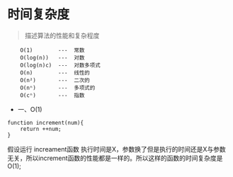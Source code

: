 # 时间复杂度
> 描述算法的性能和复杂程度
```
    O(1)        ---  常数
    O(log(n))   ---  对数
    O(log(n)c)  ---  对数多项式
    O(n)        ---  线性的
    O(n²)       ---  二次的
    O(nⁿ)       ---  多项式的
    O(cⁿ)       ---  指数
```

- 一、O(1)
```
function increment(num){
    return ++num;
}
```
假设运行 increament函数 执行时间是X，参数换了但是执行的时间还是X与参数无关，所以increment函数的性能都是一样的。所以这样的函数的时间复杂度是O(1);